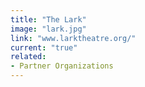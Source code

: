```yaml
---
title: "The Lark"
image: "lark.jpg"
link: "www.larktheatre.org/"
current: "true"
related:
- Partner Organizations
---
```

